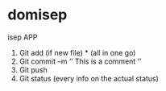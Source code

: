 # domisep
isep APP


1)	Git add (if new file) * (all in one go)
2)	Git commit –m ‘’  This is a comment ’’
3)	Git push 
4)	Git status (every info on the actual status)
